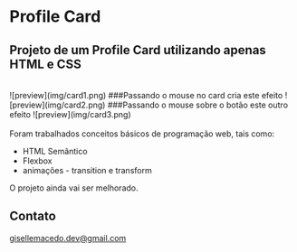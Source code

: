 # Profile Card

## Projeto de um Profile Card utilizando apenas HTML e CSS

<br />
![preview](img/card1.png)
###Passando o mouse no card cria este efeito
![preview](img/card2.png)
###Passando o mouse sobre o botão este outro efeito
![preview](img/card3.png)

<br />
<br />
Foram trabalhados conceitos básicos de programação web, tais como:

- HTML Semântico
- Flexbox
- animações - transition e transform

O projeto ainda vai ser melhorado.
<br />

## Contato

gisellemacedo.dev@gmail.com
